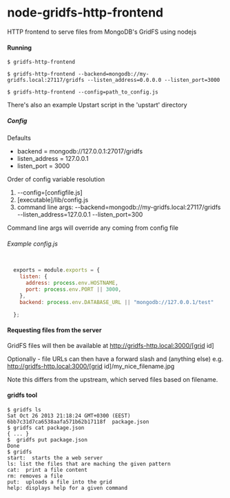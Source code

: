 node-gridfs-http-frontend
=========================

HTTP frontend to serve files from MongoDB's GridFS using nodejs

#### Running
```shell
$ gridfs-http-frontend
```
```shell
$ gridfs-http-frontend --backend=mongodb://my-gridfs.local:27117/gridfs --listen_address=0.0.0.0 --listen_port=3000
```
```shell
$ gridfs-http-frontend --config=path_to_config.js
```

There's also an example Upstart script in the 'upstart' directory

##### Config
Defaults
* backend = mongodb://127.0.0.1:27017/gridfs
* listen_address = 127.0.0.1
* listen_port = 3000

Order of config variable resolution
1. --config=[configfile.js]
2. [executable]/lib/config.js
3. command line args: --backend=mongodb://my-gridfs.local:27117/gridfs --listen_address=127.0.0.1 --listen_port=300

Command line args will override any coming from config file

###### Example config.js

```javascript

  exports = module.exports = {
    listen: {
      address: process.env.HOSTNAME,
      port: process.env.PORT || 3000,
    },
    backend: process.env.DATABASE_URL || "mongodb://127.0.0.1/test"

  };

```

#### Requesting files from the server
GridFS files will then be available at
http://gridfs-http.local:3000/[grid id]

Optionally - file URLs can then have a forward slash and (anything else) e.g.
http://gridfs-http.local:3000/[grid id]/my_nice_filename.jpg

Note this differs from the upstream, which served files based on filename.


#### gridfs tool
```shell
$ gridfs ls
Sat Oct 26 2013 21:18:24 GMT+0300 (EEST)  6bb7c31d7ca6538aafa571b62b17118f  package.json
$ gridfs cat package.json
{ ... }
$  gridfs put package.json
Done
$ gridfs
start:  starts the a web server
ls: list the files that are maching the given pattern
cat:  print a file content
rm: removes a file
put:  uploads a file into the grid
help: displays help for a given command
```

